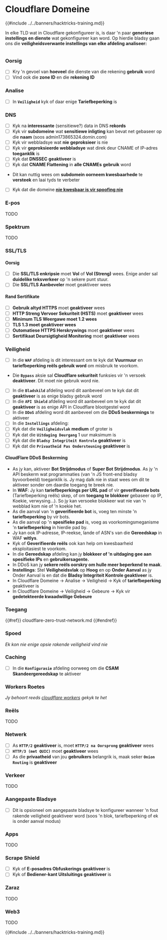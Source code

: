 # Cloudflare Domeine

{{#include ../../banners/hacktricks-training.md}}

In elke TLD wat in Cloudflare gekonfigureer is, is daar 'n paar **generiese instellings en dienste** wat gekonfigureer kan word. Op hierdie bladsy gaan ons die **veiligheidsverwante instellings van elke afdeling analiseer:**

<figure><img src="../../images/image (101).png" alt=""><figcaption></figcaption></figure>

### Oorsig

- [ ] Kry 'n gevoel van **hoeveel** die dienste van die rekening **gebruik** word
- [ ] Vind ook die **zone ID** en die **rekening ID**

### Analise

- [ ] In **`Veiligheid`** kyk of daar enige **Tariefbeperking** is

### DNS

- [ ] Kyk na **interessante** (sensitiewe?) data in DNS **rekords**
- [ ] Kyk vir **subdomeine** wat **sensitiewe inligting** kan bevat net gebaseer op die **naam** (soos admin173865324.domin.com)
- [ ] Kyk vir webbladsye wat **nie** **geproksieer** is nie
- [ ] Kyk vir **geproksieerde webbladsye** wat direk deur CNAME of IP-adres **toeganklik** is
- [ ] Kyk dat **DNSSEC** **geaktiveer** is
- [ ] Kyk dat **CNAME Flattening** in **alle CNAMEs** **gebruik** word
- Dit kan nuttig wees om **subdomein oorneem kwesbaarhede** te **versteek** en laai tyds te verbeter
- [ ] Kyk dat die domeine [**nie kwesbaar is vir spoofing nie**](https://book.hacktricks.xyz/network-services-pentesting/pentesting-smtp#mail-spoofing)

### **E-pos**

TODO

### Spektrum

TODO

### SSL/TLS

#### **Oorsig**

- [ ] Die **SSL/TLS enkripsie** moet **Vol** of **Vol (Streng)** wees. Enige ander sal **duidelike teksverkeer** op 'n sekere punt stuur.
- [ ] Die **SSL/TLS Aanbeveler** moet geaktiveer wees

#### Rand Sertifikate

- [ ] **Gebruik altyd HTTPS** moet **geaktiveer** wees
- [ ] **HTTP Streng Vervoer Sekuriteit (HSTS)** moet **geaktiveer** wees
- [ ] **Minimum TLS Weergawe moet 1.2 wees**
- [ ] **TLS 1.3 moet geaktiveer wees**
- [ ] **Outomatiese HTTPS Herskrywings** moet **geaktiveer** wees
- [ ] **Sertifikaat Deursigtigheid Monitering** moet **geaktiveer** wees

### **Veiligheid**

- [ ] In die **`WAF`** afdeling is dit interessant om te kyk dat **Vuurmuur** en **tariefbeperking reëls gebruik word** om misbruik te voorkom.
- Die **`Bypass`** aksie sal **Cloudflare sekuriteit** funksies vir 'n versoek **deaktiveer**. Dit moet nie gebruik word nie.
- [ ] In die **`Bladskild`** afdeling word dit aanbeveel om te kyk dat dit **geaktiveer** is as enige bladsy gebruik word
- [ ] In die **`API Shield`** afdeling word dit aanbeveel om te kyk dat dit **geaktiveer** is as enige API in Cloudflare blootgestel word
- [ ] In die **`DDoS`** afdeling word dit aanbeveel om die **DDoS beskermings** te aktiveer
- [ ] In die **`Instellings`** afdeling:
- [ ] Kyk dat die **`Veiligheidsvlak`** **medium** of groter is
- [ ] Kyk dat die **`Uitdaging Deurgang`** 1 uur maksimum is
- [ ] Kyk dat die **`Bladsy Integriteit Kontrole`** **geaktiveer** is
- [ ] Kyk dat die **`Privaatheid Pas Ondersteuning`** **geaktiveer** is

#### **CloudFlare DDoS Beskerming**

- As jy kan, aktiveer **Bot Strijdmodus** of **Super Bot Strijdmodus**. As jy 'n API beskerm wat programmaties (van 'n JS front-end bladsy byvoorbeeld) toeganklik is. Jy mag dalk nie in staat wees om dit te aktiveer sonder om daardie toegang te breek nie.
- In **WAF**: Jy kan **tariefbeperkings per URL pad** of vir **geverifieerde bots** (Tariefbeperking reëls) skep, of om **toegang te blokkeer** gebaseer op IP, Koekie, verwysing...). So jy kan versoeke blokkeer wat nie van 'n webblad kom nie of 'n koekie het.
- As die aanval van 'n **geverifieerde bot** is, voeg ten minste 'n **tariefbeperking** by vir bots.
- As die aanval op 'n **spesifieke pad** is, voeg as voorkomingsmeganisme 'n **tariefbeperking** in hierdie pad by.
- Jy kan ook IP-adresse, IP-reekse, lande of ASN's van die **Gereedskap** in WAF **witlys**.
- Kyk of **Geverifieerde reëls** ook kan help om kwesbaarheid eksploitasiest te voorkom.
- In die **Gereedskap** afdeling kan jy **blokkeer of 'n uitdaging gee aan spesifieke IPs** en **gebruikersagente.**
- In DDoS kan jy **sekere reëls oorskry om hulle meer beperkend te maak**.
- **Instellings**: Stel **Veiligheidsvlak** op **Hoog** en op **Onder Aanval** as jy Onder Aanval is en dat die **Bladsy Integriteit Kontrole geaktiveer** is.
- In Cloudflare Domeine -> Analise -> Veiligheid -> Kyk of **tariefbeperking** geaktiveer is
- In Cloudflare Domeine -> Veiligheid -> Gebeure -> Kyk vir **gedetekteerde kwaadwillige Gebeure**

### Toegang

{{#ref}}
cloudflare-zero-trust-network.md
{{#endref}}

### Spoed

_Ek kon nie enige opsie rakende veiligheid vind nie_

### Caching

- [ ] In die **`Konfigurasie`** afdeling oorweeg om die **CSAM Skandeergereedskap** te aktiveer

### **Workers Roetes**

_Jy behoort reeds_ [_cloudflare workers_](./#workers) _gekyk te het_

### Reëls

TODO

### Netwerk

- [ ] As **`HTTP/2`** **geaktiveer** is, moet **`HTTP/2 na Oorsprong`** **geaktiveer** wees
- [ ] **`HTTP/3 (met QUIC)`** moet **geaktiveer** wees
- [ ] As die **privaatheid** van jou **gebruikers** belangrik is, maak seker **`Onion Routing`** is **geaktiveer**

### **Verkeer**

TODO

### Aangepaste Bladsye

- [ ] Dit is opsioneel om aangepaste bladsye te konfigureer wanneer 'n fout rakende veiligheid geaktiveer word (soos 'n blok, tariefbeperking of ek is onder aanval modus)

### Apps

TODO

### Scrape Shield

- [ ] Kyk of **E-posadres Obfuskerings** **geaktiveer** is
- [ ] Kyk of **Bediener-kant Uitsluitings** **geaktiveer** is

### **Zaraz**

TODO

### **Web3**

TODO

{{#include ../../banners/hacktricks-training.md}}
